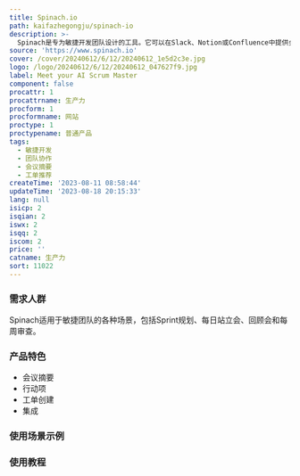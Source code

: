 ```yaml
---
title: Spinach.io
path: kaifazhegongju/spinach-io
description: >-
  Spinach是专为敏捷开发团队设计的工具。它可以在Slack、Notion或Confluence中提供会议摘要和行动项。根据讨论内容，它还可以为您推荐工单，以保持您的看板最新。它可以与您现有的工具配合使用。
source: 'https://www.spinach.io'
cover: /cover/20240612/6/12/20240612_1e5d2c3e.jpg
logo: /logo/20240612/6/12/20240612_047627f9.jpg
label: Meet your AI Scrum Master
component: false
procattr: 1
procattrname: 生产力
procform: 1
procformname: 网站
proctype: 1
proctypename: 普通产品
tags:
  - 敏捷开发
  - 团队协作
  - 会议摘要
  - 工单推荐
createTime: '2023-08-11 08:58:44'
updateTime: '2023-08-18 20:15:33'
lang: null
isicp: 2
isqian: 2
iswx: 2
isqq: 2
iscom: 2
price: ''
catname: 生产力
sort: 11022
---
```




### 需求人群
Spinach适用于敏捷团队的各种场景，包括Sprint规划、每日站立会、回顾会和每周审查。

### 产品特色
- 会议摘要
- 行动项
- 工单创建
- 集成

### 使用场景示例


### 使用教程


  
